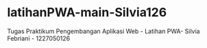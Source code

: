 # latihanPWA-main-Silvia126
Tugas Praktikum Pengembangan Aplikasi Web - Latihan PWA- Silvia Febriani - 1227050126
